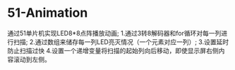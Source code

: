# 51-Animation

通过51单片机实现LED8*8点阵播放动画;
1.通过3转8解码器和for循环对每一列进行扫描;
2.通过数组来储存每一列LED亮灭情况（一个元素对应一列）;
3.设置延时防止扫描过快
4.设置一个递增变量将扫描的起始列向后移动，即使显示屏右侧内容滚动到左侧。
